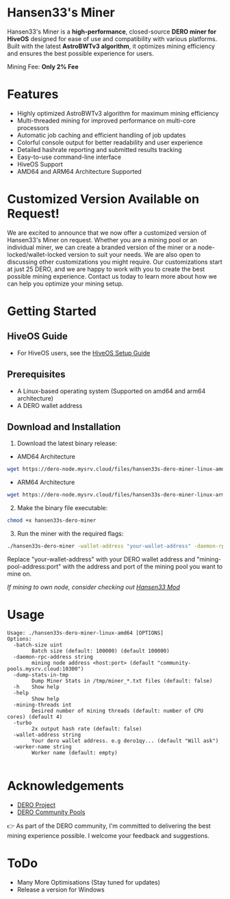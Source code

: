 # Hansen33's Miner

Hansen33's Miner is a **high-performance**, closed-source **DERO miner for HiveOS** designed for ease of use and compatibility with various platforms. Built with the latest **AstroBWTv3 algorithm**, it optimizes mining efficiency and ensures the best possible experience for users.

Mining Fee: **Only 2% Fee**

# Features

- Highly optimized AstroBWTv3 algorithm for maximum mining efficiency
- Multi-threaded mining for improved performance on multi-core processors
- Automatic job caching and efficient handling of job updates
- Colorful console output for better readability and user experience
- Detailed hashrate reporting and submitted results tracking
- Easy-to-use command-line interface
- HiveOS Support
- AMD64 and ARM64 Architecture Supported

# Customized Version Available on Request!

We are excited to announce that we now offer a customized version of Hansen33's Miner on request. Whether you are a mining pool or an individual miner, we can create a branded version of the miner or a node-locked/wallet-locked version to suit your needs. We are also open to discussing other customizations you might require. Our customizations start at just 25 DERO, and we are happy to work with you to create the best possible mining experience. Contact us today to learn more about how we can help you optimize your mining setup.

# Getting Started

## HiveOS Guide

- For HiveOS users, see the [HiveOS Setup Guide](HiveOS.md)

## Prerequisites

- A Linux-based operating system (Supported on amd64 and arm64 architecture)
- A DERO wallet address

## Download and Installation

1. Download the latest binary release:

* AMD64 Architecture
```bash
wget https://dero-node.mysrv.cloud/files/hansen33s-dero-miner-linux-amd64 -O hansen33s-dero-miner
```

* ARM64 Architecture
```bash
wget https://dero-node.mysrv.cloud/files/hansen33s-dero-miner-linux-arm64 -O hansen33s-dero-miner
```

2. Make the binary file executable:

```bash
chmod +x hansen33s-dero-miner
```

3. Run the miner with the required flags:

```bash
./hansen33s-dero-miner -wallet-address "your-wallet-address" -daemon-rpc-address "mining-pool-address:port"
```

Replace "your-wallet-address" with your DERO wallet address and "mining-pool-address:port" with the address and port of the mining pool you want to mine on.

*If mining to own node, consider checking out [Hansen33 Mod](https://github.com/Hansen333/derohe-Hansen33-mod/releases)*

# Usage

```
Usage: ./hansen33s-dero-miner-linux-amd64 [OPTIONS]
Options:
  -batch-size uint
    	Batch size (default: 100000) (default 100000)
  -daemon-rpc-address string
    	mining node address <host:port> (default "community-pools.mysrv.cloud:10300")
  -dump-stats-in-tmp
    	Dump Miner Stats in /tmp/miner_*.txt files (default: false)
  -h	Show help
  -help
    	Show help
  -mining-threads int
    	Desired number of mining threads (default: number of CPU cores) (default 4)
  -turbo
    	2x output hash rate (default: false)
  -wallet-address string
    	Your dero wallet address. e.g dero1qy... (default "Will ask")
  -worker-name string
    	Worker name (default: empty)


```

# Acknowledgements

- [DERO Project](https://github.com/deroproject/derohe)
- [DERO Community Pools](https://community-pools.mysrv.cloud/)

👉 As part of the DERO community, I'm committed to delivering the best mining experience possible. I welcome your feedback and suggestions.

# ToDo

- Many More Optimisations (Stay tuned for updates)
- Release a version for Windows

